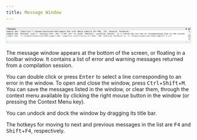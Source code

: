 ```yaml
---
title: Message Window
---
```


![Message window](/cdn/dev/img/developer/100/ui/frmMessages.png)

The message window appears at the bottom of the screen, or floating in a toolbar window. It contains a list of error and warning messages returned from a compilation session.

You can double click or press <kbd>Enter</kbd> to select a
line corresponding to an error in the window. To open and close the
window, press <kbd>Ctrl</kbd>+<kbd>Shift</kbd>+<kbd>M</kbd>.
You can save the messages listed in the window, or clear them, through
the context menu available by clicking the right mouse button in the
window (or pressing the Context Menu key).

You can undock and dock the window by dragging its title bar.

The hotkeys for moving to next and previous messages in the list are <kbd>F4</kbd> and <kbd>Shift</kbd>+<kbd>F4</kbd>, respectively.
